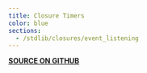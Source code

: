 ```yaml
---
title: Closure Timers
color: blue
sections:
  - /stdlib/closures/event_listening
---
```


**[SOURCE ON GITHUB](https://github.com/wurstscript/WurstStdlib2/blob/master/wurst/closures/ClosureTimers.wurst)**
